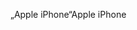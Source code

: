 <span data-ttu-id="37441-101">„Apple iPhone“</span><span class="sxs-lookup"><span data-stu-id="37441-101">Apple iPhone</span></span>
